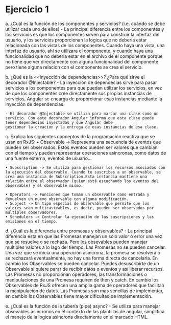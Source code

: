 # Ejercicio 1

a. ¿Cuál es la función de los componentes y servicios? (i.e. cuándo se debe
utilizar cada uno de ellos)
    - La principal diferencia entre los componentes y los servicios es que los componentes sirven para construir la interfaz del usuario, y los servicios proporcionan la logica 
    que no deberia estar relacionada con las vistas de los componentes.
    Cuando haya una vista, una interfaz de usuario, ahí se utilizara el componente, y cuando haya una funcionalidad que no deberia estar en el archivo de el componente porque no tiene que
    ver directamente con alguna funcionalidad del componente pero tiene alguna relacion con el componente se crea el servicio.

b. ¿Qué es la <<inyección de dependencias>>? ¿Para qué sirve el decorador
@Injectable?
    - La inyección de dependecias sirve para pasar servicios a los componentes para que puedan utilizar los servicios, en vez de que los componentes cree directamente sus propias instancias de servicios, Angular se encarga de proporcionar esas instancias mediante la inyección de dependencias.

    - El decorador @Injectable se utiliza para marcar una clase como un servicio. Con este decorador Angular informa que esta clase puede tener dependecias inyectadas y que Angular debe
    gestionar la creacion y la entrega de esas instancias de esa clase.

c. Explica los siguientes conceptos de la programación reactiva que se usan en
RxJS:
    • Observable -> Representa una secuencia de eventos que pueden ser observados. Estos eventos pueden ser valores que cambian con el tiempo y pueden representar operaciones asincronas, como datos de una fuente externa, eventos de usuario...

    • Subscription -> Se utiliza para gestionar los recursos asociados con la ejecución del observable. Cuando te suscribes a un observable, se crea una instancia de Subscription.Esta instancia mantiene una relación entre el observador (quien está escuchando los eventos del observable) y el observable mismo.

    • Operators -> Funciones que toman un observable como entrada y devuelven un nuevo observable con alguna modificación.
    • Subject -> Un tipo especial de observable que permite que los valores sean multicasteables, es decir, pueden ser observados por múltiples observadores.
    • Schedulers -> Controlan la ejecución de las suscripciones y las emisiones en el tiempo.

d. ¿Cuál es la diferencia entre promesas y observables?
    - La principal diferencia esta en que las Promesas manejan un solo valor o error una vez que se resuelve o se rechaza. Pero los obsevables pueden manejar multiples valores a lo lago del tiempo. Las Promesas no se pueden cancelar. Una vez que se inicia una operación asincrona, la promesa se resolverá o se rechazará eventualmente, no hay una forma directa de cancelarla.
    En cambio los Observables se pueden cancelar. Puedes desuscribirte de un Observable si quiere parar de recibir datos o eventos y así liberar recursos.
    Las Promesas no proporcionan operadores, las transformaciones o manipulaciones de una Promesa requiren de then y catch. En cambio los Observables de RxJS ofrecen una amplia gama de operadores que facilitan la manipulacion de datos.
    Las Promesas son mas sencillas de implementar, en cambio los Observables tiene mayor dificultad de implementación.

e. ¿Cuál es la función de la tubería (pipe) async?
    - Se utiliza para manejar obsevables asincronos en el contexto de las plantillas de angular, simplifica el manejo de la logica asincrona directamente en el marcado HTML.
